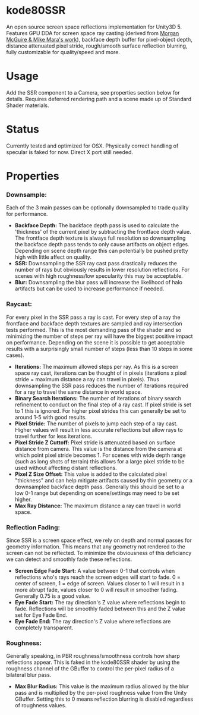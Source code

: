 # kode80SSR
An open source screen space reflections implementation for Unity3D 5. Features GPU DDA for screen space ray casting (derived from [Morgan McGuire & Mike Mara's work](http://casual-effects.blogspot.com/2014/08/screen-space-ray-tracing.html)), backface depth buffer for pixel-object depth, distance attenuated pixel stride, rough/smooth surface reflection blurring, fully customizable for quality/speed and more.

# Usage
Add the SSR component to a Camera, see properties section below for details. Requires deferred rendering path and a scene made up of Standard Shader materials.

# Status
Currently tested and optimized for OSX. Physically correct handling of specular is faked for now. Direct X port still needed.

# Properties
### Downsample:
Each of the 3 main passes can be optionally downsampled to trade quality for performance.
* **Backface Depth:** The backface depth pass is used to calculate the 'thickness' of the current pixel by subtracting the frontface depth value. The frontface depth texture is always full resolution so downsampling the backface depth pass tends to only cause artifacts on object edges. Depending on scene depth range this can potentially be pushed pretty high with little affect on quality.
* **SSR:** Downsampling the SSR ray cast pass drastically reduces the number of rays but obviously results in lower resolution reflections. For scenes with high roughness/low specularity this may be acceptable.
* **Blur:** Downsampling the blur pass will increase the likelihood of halo artifacts but can be used to increase performance if needed.

### Raycast:
For every pixel in the SSR pass a ray is cast. For every step of a ray the frontface and backface depth textures are sampled and ray intersection tests performed. This is the most demanding pass of the shader and so minimizing the number of steps per ray will have the biggest positive impact on performance. Depending on the scene it is possible to get acceptable results with a surprisingly small number of steps (less than 10 steps in some cases).
* **Iterations:** The maximum allowed steps per ray. As this is a screen space ray cast, iterations can be thought of in pixels (iterations x pixel stride = maximum distance a ray can travel in pixels). Thus downsampling the SSR pass reduces the number of iterations required for a ray to travel the same distance in world space.
* **Binary Search Iterations:** The number of iterations of binary search refinement to conduct on the final step of a ray cast. If pixel stride is set to 1 this is ignored. For higher pixel strides this can generally be set to around 1-5 with good results.
* **Pixel Stride:** The number of pixels to jump each step of a ray cast. Higher values will result in less accurate reflections but allow rays to travel further for less iterations.
* **Pixel Stride Z Cuttoff:** Pixel stride is attenuated based on surface distance from camera. This value is the distance from the camera at which point pixel stride becomes 1. For scenes with wide depth range (such as long shots of terrain) this allows for a large pixel stride to be used without affecting distant reflections.
* **Pixel Z Size Offset:** This value is added to the calculated pixel "thickness" and can help mitigate artifacts caused by thin geometry or a downsampled backface depth pass. Generally this should be set to a low 0-1 range but depending on scene/settings may need to be set higher.
* **Max Ray Distance:** The maximum distance a ray can travel in world space.

### Reflection Fading:
Since SSR is a screen space effect, we rely on depth and normal passes for geometry information. This means that any geometry not rendered to the screen can not be reflected. To minimize the obviousness of this deficiancy we can detect and smoothly fade these reflections.
* **Screen Edge Fade Start:** A value between 0-1 that controls when reflections who's rays reach the screen edges will start to fade. 0 = center of screen, 1 = edge of screen. Values closer to 1 will result in a more abrupt fade, values closer to 0 will result in smoother fading. Generally 0.75 is a good value.
* **Eye Fade Start:** The ray direction's Z value where reflections begin to fade. Reflections will be smoothly faded between this and the Z value set for Eye Fade End.
* **Eye Fade End:** The ray direction's Z value where reflections are completely transparent.

### Roughness:
Generally speaking, in PBR roughness/smoothness controls how sharp reflections appear. This is faked in the kode80SSR shader by using the roughness channel of the GBuffer to control the per-pixel radius of a bilateral blur pass.
* **Max Blur Radius:** This value is the maximum radius allowed by the blur pass and is multiplied by the per-pixel roughness value from the Unity GBuffer. Setting this to 0 means reflection blurring is disabled regardless of roughness values.
